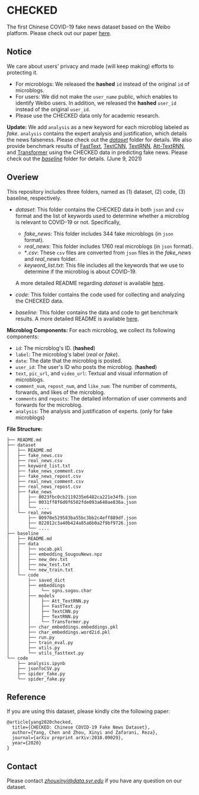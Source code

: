 # CHECKED
The first Chinese COVID-19 fake news dataset based on the Weibo platform. Please check out our paper [here](https://arxiv.org/pdf/2010.09029.pdf).

## Notice
We care about users' privacy and made (will keep making) efforts to protecting it.
* For microblogs: We released the **hashed** `id` instead of the original `id` of microblogs.
* For users: We did not make the `user_name` public, which enables to identify Weibo users. In addition, we released the **hashed** `user_id` instead of the original `user_id`. 
* Please use the CHECKED data only for academic research.

**Update:** 
We add `analysis` as a new keyword for each microblog labeled as *fake*. `analysis` contains the expert analysis and justification, which details the news falseness. Please check out the [*dataset*](https://github.com/cyang03/CHECKED/tree/master/dataset) folder for details. We also provide benchmark results of [FastText](https://arxiv.org/pdf/1607.01759.pdf), [TextCNN](https://arxiv.org/pdf/1408.5882.pdf), [TextRNN](https://arxiv.org/pdf/1605.05101.pdf), [Att-TextRNN](https://www.aclweb.org/anthology/P16-2034.pdf), and [Transformer](https://arxiv.org/pdf/1706.03762.pdf) using the CHECKED data in predicting fake news. Please check out the [*baseline*](https://github.com/cyang03/CHECKED/tree/master/baseline) folder for details. (June 9, 2021)

## Overiew
This repository includes three folders, named as (1) dataset, (2) code, (3) baseline, respectively.

* *dataset*: This folder contains the CHECKED data in both `json` and `csv` format and the list of keywords used to determine whether a microblog is relevant to COVID-19 or not. Specifically,
    * *fake_news*: This folder includes 344 fake microblogs (in `json` format). 
    * *real_news*: This folder includes 1760 real microblogs (in `json` format).
    * **.csv*: These `csv` files are converted from `json` files in the *fake_news* and *real_news* folder.
    * *keyword_list.txt*: This file includes all the keywords that we use to determine if the microblog is about COVID-19.

    A more detailed README regarding *dataset* is available [here](https://github.com/cyang03/CHECKED/tree/master/dataset).

* *code*: This folder contains the code used for collecting and analyzing the CHECKED data. 

* *baseline*: This folder contains the data and code to get benchmark results. A more detailed README is available [here](https://github.com/cyang03/CHECKED/tree/master/baseline).

**Microblog Components:**
For each microblog, we collect its following components:
* `id`: The microblog's ID. (**hashed**) 
* `label`: The microblog's label (*real* or *fake*).
* `date`: The date that the microblog is posted.
* `user_id`: The user's ID who posts the microblog. (**hashed**)
* `text`, `pic_url`, and `video_url`: Textual and visual information of microblogs.
* `comment_num`, `repost_num`, and `like_num`: The number of comments, forwards, and likes of the microblog.
* `comments` and `reposts`: The detailed information of user comments and forwards for the microblog.
* `analysis`: The analysis and justification of experts. (only for fake microblogs)

**File Structure:** 
```
├── README.md
├── dataset
│   ├── README.md
│   ├── fake_news.csv
│   ├── real_news.csv
│   ├── keyword_list.txt
│   ├── fake_news_comment.csv
│   ├── fake_news_repost.csv
│   ├── real_news_comment.csv
│   ├── real_news_repost.csv
│   ├── fake_news
│   │   ├── 0023fbc0cb2119235e6482ca221e34fb.json
│   │   ├── 0031ff8f6d0f6502fde093a640ae836a.json
│   │   └── ....        
│   └── real_news
│       ├── 00970e529583ba55bc3bb2c4eff889df.json
│       ├── 022012c3a40b424a85a6b0a2f9bf9726.json
│       └── ....                    
├── baseline
│   ├── README.md
│   ├── data
│   │   ├── vocab.pkl
│   │   ├── embedding_SougouNews.npz
│   │   ├── new_dev.txt
│   │   ├── new_test.txt
│   │   └── new_train.txt 
│   └── code
│       ├── saved_dict
│       ├── embeddings
│       │    └── sgns.sogou.char
│       ├── models
│       │    ├── Att_TextRNN.py
│       │    ├── FastText.py
│       │    ├── TextCNN.py
│       │    ├── TextRNN.py
│       │    └── Transformer.py
│       ├── char_embeddings.embeddings.pkl
│       ├── char_embeddings.word2id.pkl
│       ├── run.py
│       ├── train_eval.py
│       ├── utils.py
│       └── utils_fasttext.py
└── code
    ├── analysis.ipynb
    ├── jsonToCSV.py
    ├── spider_fake.py
    └── spider_fake.py
```

## Reference
If you are using this dataset, please kindly cite the following paper:
~~~~
@article{yang2020checked,
  title={CHECKED: Chinese COVID-19 Fake News Dataset},
  author={Yang, Chen and Zhou, Xinyi and Zafarani, Reza},
  journal={arXiv preprint arXiv:2010.09029},
  year={2020}
}
~~~~

## Contact
Please contact *zhouxinyi@data.syr.edu* if you have any question on our dataset.
